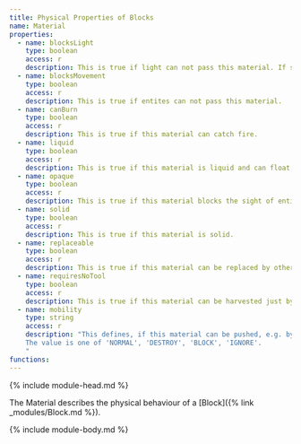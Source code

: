 ```yaml
---
title: Physical Properties of Blocks
name: Material
properties:
  - name: blocksLight
    type: boolean
    access: r
    description: This is true if light can not pass this material. If so it will prevent grass from growing on dirt underneath and kill any grass below it.
  - name: blocksMovement
    type: boolean
    access: r
    description: This is true if entites can not pass this material.
  - name: canBurn
    type: boolean
    access: r
    description: This is true if this material can catch fire.
  - name: liquid
    type: boolean
    access: r
    description: This is true if this material is liquid and can float.
  - name: opaque
    type: boolean
    access: r
    description: This is true if this material blocks the sight of entities.
  - name: solid
    type: boolean
    access: r
    description: This is true if this material is solid.
  - name: replaceable
    type: boolean
    access: r
    description: This is true if this material can be replaced by other blocks, eg. snow, vines, and tall grass.
  - name: requiresNoTool
    type: boolean
    access: r
    description: This is true if this material can be harvested just by hands.
  - name: mobility
    type: string
    access: r
    description: "This defines, if this material can be pushed, e.g. by a piston.
    The value is one of 'NORMAL', 'DESTROY', 'BLOCK', 'IGNORE'.
    "
functions:
---
```

{% include module-head.md %}

The Material describes the physical behaviour of a [Block]({% link _modules/Block.md %}).

{% include module-body.md %}
